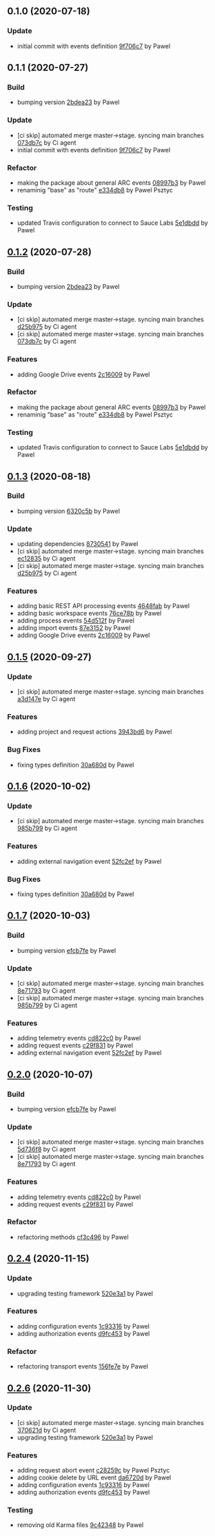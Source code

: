 <a name="0.1.0"></a>
## 0.1.0 (2020-07-18)

### Update

* initial commit with events definition [9f706c7](https://github.com/advanced-rest-client/arc-navigation-events/commit/9f706c72dab5744a0365b1eabbbd87f20ea43a78) by Pawel


<a name="0.1.1"></a>
## 0.1.1 (2020-07-27)

### Build

* bumping version [2bdea23](https://github.com/advanced-rest-client/arc-events/commit/2bdea23340c600818922fa3a5c11d80b620e34d2) by Pawel


### Update

* [ci skip] automated merge master->stage. syncing main branches [073db7c](https://github.com/advanced-rest-client/arc-events/commit/073db7cb999a075bb610bf3e365d3188e9ff2a9c) by Ci agent
* initial commit with events definition [9f706c7](https://github.com/advanced-rest-client/arc-events/commit/9f706c72dab5744a0365b1eabbbd87f20ea43a78) by Pawel


### Refactor

* making the package about general ARC events [08997b3](https://github.com/advanced-rest-client/arc-events/commit/08997b3ed5530537a52b36a4e6cce2cf4fd5f15b) by Pawel
* renaminig "base" as "route" [e334db8](https://github.com/advanced-rest-client/arc-events/commit/e334db84a7c65350732282eb4ba21c7e488b6cc1) by Pawel Psztyc


### Testing

* updated Travis configuration to connect to Sauce Labs [5e1dbdd](https://github.com/advanced-rest-client/arc-events/commit/5e1dbdd0baf7faa841081f72acb15baa272bd435) by Pawel


<a name="0.1.2"></a>
## [0.1.2](https://github.com/advanced-rest-client/arc-events/compare/0.1.0...0.1.2) (2020-07-28)

### Build

* bumping version [2bdea23](https://github.com/advanced-rest-client/arc-events/commit/2bdea23340c600818922fa3a5c11d80b620e34d2) by Pawel


### Update

* [ci skip] automated merge master->stage. syncing main branches [d25b975](https://github.com/advanced-rest-client/arc-events/commit/d25b975e78da7fb6971bfbc2368b7e5256e16b6c) by Ci agent
* [ci skip] automated merge master->stage. syncing main branches [073db7c](https://github.com/advanced-rest-client/arc-events/commit/073db7cb999a075bb610bf3e365d3188e9ff2a9c) by Ci agent


### Features

* adding Google Drive events [2c16009](https://github.com/advanced-rest-client/arc-events/commit/2c160095eaf769faa8fc32668beac85f26ba76b8) by Pawel


### Refactor

* making the package about general ARC events [08997b3](https://github.com/advanced-rest-client/arc-events/commit/08997b3ed5530537a52b36a4e6cce2cf4fd5f15b) by Pawel
* renaminig "base" as "route" [e334db8](https://github.com/advanced-rest-client/arc-events/commit/e334db84a7c65350732282eb4ba21c7e488b6cc1) by Pawel Psztyc


### Testing

* updated Travis configuration to connect to Sauce Labs [5e1dbdd](https://github.com/advanced-rest-client/arc-events/commit/5e1dbdd0baf7faa841081f72acb15baa272bd435) by Pawel


<a name="0.1.3"></a>
## [0.1.3](https://github.com/advanced-rest-client/arc-events/compare/0.1.1...0.1.3) (2020-08-18)

### Build

* bumping version [6320c5b](https://github.com/advanced-rest-client/arc-events/commit/6320c5ba888fef6156b6170dc23a2b7cd992d563) by Pawel


### Update

* updating dependencies [8730541](https://github.com/advanced-rest-client/arc-events/commit/873054145cef7d1ce5c105861c421249feeb0065) by Pawel
* [ci skip] automated merge master->stage. syncing main branches [ec12835](https://github.com/advanced-rest-client/arc-events/commit/ec128356e44e7251ec49cb829128267e9adc6437) by Ci agent
* [ci skip] automated merge master->stage. syncing main branches [d25b975](https://github.com/advanced-rest-client/arc-events/commit/d25b975e78da7fb6971bfbc2368b7e5256e16b6c) by Ci agent


### Features

* adding basic REST API processing events [4648fab](https://github.com/advanced-rest-client/arc-events/commit/4648fab40b9d257a5e202384797c500a1b4066ae) by Pawel
* adding basic workspace events [76ce78b](https://github.com/advanced-rest-client/arc-events/commit/76ce78bd5142856bebf784bddb176b98b314ea58) by Pawel
* adding process events [54d512f](https://github.com/advanced-rest-client/arc-events/commit/54d512fd66b7f81db41f3f35688d51fd6f42df05) by Pawel
* adding import events [87e3152](https://github.com/advanced-rest-client/arc-events/commit/87e31526de2aee4c1ea5c065d13b79ee24bbab38) by Pawel
* adding Google Drive events [2c16009](https://github.com/advanced-rest-client/arc-events/commit/2c160095eaf769faa8fc32668beac85f26ba76b8) by Pawel


<a name="0.1.5"></a>
## [0.1.5](https://github.com/advanced-rest-client/arc-events/compare/0.1.3...0.1.5) (2020-09-27)

### Update

* [ci skip] automated merge master->stage. syncing main branches [a3d147e](https://github.com/advanced-rest-client/arc-events/commit/a3d147ee0ed1cea6bf5899fc421c1064ce6030be) by Ci agent


### Features

* adding project and request actions [3943bd6](https://github.com/advanced-rest-client/arc-events/commit/3943bd6a13e8156f6cf84e8eb7eed8687dfcaa4f) by Pawel


### Bug Fixes

* fixing types definition [30a680d](https://github.com/advanced-rest-client/arc-events/commit/30a680d93784393dcd748d61e4f1ca2a001789ab) by Pawel


<a name="0.1.6"></a>
## [0.1.6](https://github.com/advanced-rest-client/arc-events/compare/0.1.4...0.1.6) (2020-10-02)

### Update

* [ci skip] automated merge master->stage. syncing main branches [985b799](https://github.com/advanced-rest-client/arc-events/commit/985b7994ede57acf3a8ce3da38a13c69de8edd1b) by Ci agent


### Features

* adding external navigation event [52fc2ef](https://github.com/advanced-rest-client/arc-events/commit/52fc2efec49726ccf1c7e5f2f3f686d4cde4dfe1) by Pawel


### Bug Fixes

* fixing types definition [30a680d](https://github.com/advanced-rest-client/arc-events/commit/30a680d93784393dcd748d61e4f1ca2a001789ab) by Pawel


<a name="0.1.7"></a>
## [0.1.7](https://github.com/advanced-rest-client/arc-events/compare/0.1.5...0.1.7) (2020-10-03)

### Build

* bumping version [efcb7fe](https://github.com/advanced-rest-client/arc-events/commit/efcb7fe8cf1d3de4770593c31b7f43a888a5bdee) by Pawel


### Update

* [ci skip] automated merge master->stage. syncing main branches [8e71793](https://github.com/advanced-rest-client/arc-events/commit/8e71793a981270b2120bf9c89bacc5c0051aa8ac) by Ci agent
* [ci skip] automated merge master->stage. syncing main branches [985b799](https://github.com/advanced-rest-client/arc-events/commit/985b7994ede57acf3a8ce3da38a13c69de8edd1b) by Ci agent


### Features

* adding telemetry events [cd822c0](https://github.com/advanced-rest-client/arc-events/commit/cd822c0e4bfcfe3505479a0fcd31719b596d9592) by Pawel
* adding request events [c29f831](https://github.com/advanced-rest-client/arc-events/commit/c29f8319609a25952e2eb6a0a921c9e43c9e9045) by Pawel
* adding external navigation event [52fc2ef](https://github.com/advanced-rest-client/arc-events/commit/52fc2efec49726ccf1c7e5f2f3f686d4cde4dfe1) by Pawel


<a name="0.2.0"></a>
## [0.2.0](https://github.com/advanced-rest-client/arc-events/compare/0.1.6...0.2.0) (2020-10-07)

### Build

* bumping version [efcb7fe](https://github.com/advanced-rest-client/arc-events/commit/efcb7fe8cf1d3de4770593c31b7f43a888a5bdee) by Pawel


### Update

* [ci skip] automated merge master->stage. syncing main branches [5d736f8](https://github.com/advanced-rest-client/arc-events/commit/5d736f85d8b14646753d34a67f66ac31032ef465) by Ci agent
* [ci skip] automated merge master->stage. syncing main branches [8e71793](https://github.com/advanced-rest-client/arc-events/commit/8e71793a981270b2120bf9c89bacc5c0051aa8ac) by Ci agent


### Features

* adding telemetry events [cd822c0](https://github.com/advanced-rest-client/arc-events/commit/cd822c0e4bfcfe3505479a0fcd31719b596d9592) by Pawel
* adding request events [c29f831](https://github.com/advanced-rest-client/arc-events/commit/c29f8319609a25952e2eb6a0a921c9e43c9e9045) by Pawel


### Refactor

* refactoring methods [cf3c496](https://github.com/advanced-rest-client/arc-events/commit/cf3c4968ff829f821bf4405329971717cfe4218c) by Pawel


<a name="0.2.4"></a>
## [0.2.4](https://github.com/advanced-rest-client/arc-events/compare/0.2.1...0.2.4) (2020-11-15)

### Update

* upgrading testing framework [520e3a1](https://github.com/advanced-rest-client/arc-events/commit/520e3a1bce704b56620e3c6c8fa91e4f3a8d7c37) by Pawel


### Features

* adding configuration events [1c93316](https://github.com/advanced-rest-client/arc-events/commit/1c93316cafb80ec654145a1bb6359497090bc85c) by Pawel
* adding authorization events [d9fc453](https://github.com/advanced-rest-client/arc-events/commit/d9fc453401efdc896d27cc662b739f45abd65519) by Pawel


### Refactor

* refactoring transport events [156fe7e](https://github.com/advanced-rest-client/arc-events/commit/156fe7eea486661eab87278a0044d8d001c81086) by Pawel


<a name="0.2.6"></a>
## [0.2.6](https://github.com/advanced-rest-client/arc-events/compare/0.2.2...0.2.6) (2020-11-30)

### Update

* [ci skip] automated merge master->stage. syncing main branches [370621d](https://github.com/advanced-rest-client/arc-events/commit/370621dff0176282b1df5c0e3f5e9a7ba8b811ad) by Ci agent
* upgrading testing framework [520e3a1](https://github.com/advanced-rest-client/arc-events/commit/520e3a1bce704b56620e3c6c8fa91e4f3a8d7c37) by Pawel


### Features

* adding request abort event [c28259c](https://github.com/advanced-rest-client/arc-events/commit/c28259cfd16daeb9ef64f9183e93b6386d4bf60c) by Pawel Psztyc
* adding cookie delete by URL event [da6720d](https://github.com/advanced-rest-client/arc-events/commit/da6720d320b1ac42d6666ff31a1423c8ee737571) by Pawel
* adding configuration events [1c93316](https://github.com/advanced-rest-client/arc-events/commit/1c93316cafb80ec654145a1bb6359497090bc85c) by Pawel
* adding authorization events [d9fc453](https://github.com/advanced-rest-client/arc-events/commit/d9fc453401efdc896d27cc662b739f45abd65519) by Pawel


### Testing

* removing old Karma files [9c42348](https://github.com/advanced-rest-client/arc-events/commit/9c42348dfcf1696d8366e88bae74b578265cd378) by Pawel


